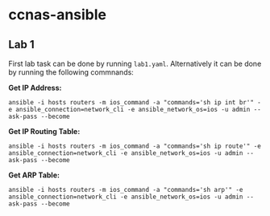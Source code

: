 # ccnas-ansible
## Lab 1

First lab task can be done by running `lab1.yaml`. Alternatively it can be done by running the following commnands:

**Get IP Address:**
```
ansible -i hosts routers -m ios_command -a "commands='sh ip int br'" -e ansible_connection=network_cli -e ansible_network_os=ios -u admin --ask-pass --become
```
**Get IP Routing Table:**
```
ansible -i hosts routers -m ios_command -a "commands='sh ip route'" -e ansible_connection=network_cli -e ansible_network_os=ios -u admin --ask-pass --become
```
**Get ARP Table:**
```
ansible -i hosts routers -m ios_command -a "commands='sh arp'" -e ansible_connection=network_cli -e ansible_network_os=ios -u admin --ask-pass --become
```